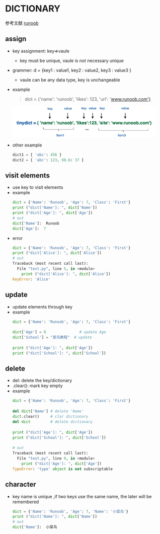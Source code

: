 # **DICTIONARY**
参考文献 [runoob](https://www.runoob.com/python3/python3-dictionary.html)

## **assign**
- key assignment: key=>vaule
  - key must be unique, vaule is not necessary unique
- grammer: d = {key1 : value1, key2 : value2, key3 : value3 }
  - vaule can be any data type, key is unchangeable
- example  
  > dict = {'name': 'runoob', 'likes': 123, 'url': 'www.runoob.com'}  

  <img src="../images/py-dict-1.png" height=100px>
- other example
  ```python
  dict1 = { 'abc': 456 }
  dict2 = { 'abc': 123, 98.6: 37 }
  ```

## **visit elements**
- use key to visit elements
- example
  ```python
  dict = {'Name': 'Runoob', 'Age': 7, 'Class': 'First'}
  print ("dict['Name']: ", dict['Name'])
  print ("dict['Age']: ", dict['Age'])
  # out
  dict['Name']:  Runoob
  dict['Age']:  7
  ```
- error
  ```python
  dict = {'Name': 'Runoob', 'Age': 7, 'Class': 'First'} 
  print ("dict['Alice']: ", dict['Alice'])
  # out
  Traceback (most recent call last):
    File "test.py", line 5, in <module>
      print ("dict['Alice']: ", dict['Alice'])
  KeyError: 'Alice'
  ```

## **update**
- update elements through key
- example
  ```python
  dict = {'Name': 'Runoob', 'Age': 7, 'Class': 'First'}

  dict['Age'] = 8               # update Age
  dict['School'] = "菜鸟教程"  # update
  
  print ("dict['Age']: ", dict['Age'])
  print ("dict['School']: ", dict['School'])
  ```

## **delete**
- del: delete the key/dictionary
- .clear(): mark key empty
- example
  ```python
  dict = {'Name': 'Runoob', 'Age': 7, 'Class': 'First'}
  
  del dict['Name'] # delete 'Name'
  dict.clear()     # clar dictionary
  del dict         # delete dictionary
  
  print ("dict['Age']: ", dict['Age'])
  print ("dict['School']: ", dict['School'])

  # out
  Traceback (most recent call last):
    File "test.py", line 9, in <module>
      print ("dict['Age']: ", dict['Age'])
  TypeError: 'type' object is not subscriptable
  ```

## **character**
- key name is unique ,if two keys use the same name, the later will be remembered
  ```python
  dict = {'Name': 'Runoob', 'Age': 7, 'Name': '小菜鸟'}
  print ("dict['Name']: ", dict['Name'])
  # out
  dict['Name']:  小菜鸟
  ```